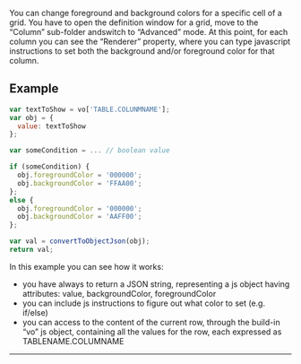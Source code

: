 You can change foreground and background colors for a specific cell of a grid.
You have to open the definition window for a grid, move to the &#8220;Column&#8221; sub-folder andswitch to &#8220;Advanced&#8221; mode.
At this point, for each column you can see the &#8220;Renderer&#8221; property, where you can type javascript instructions to set both the background and/or foreground color for that column.
## Example

```js
var textToShow = vo['TABLE.COLUNMNAME'];
var obj = {
  value: textToShow
};

var someCondition = ... // boolean value

if (someCondition) {
  obj.foregroundColor = '000000';
  obj.backgroundColor = 'FFAA00';
};
else {
  obj.foregroundColor = '000000';
  obj.backgroundColor = 'AAFF00';
};

var val = convertToObjectJson(obj);
return val;
```

In this example you can see how it works:

* you have always to return a JSON string, representing a js object having attributes: value, backgroundColor, foregroundColor
* you can include js instructions to figure out what color to set (e.g. if/else)
* you can access to the content of the current row, through the build-in &#8220;vo&#8221; js object, containing all the values for the row, each expressed as TABLENAME.COLUMNAME





                

---


